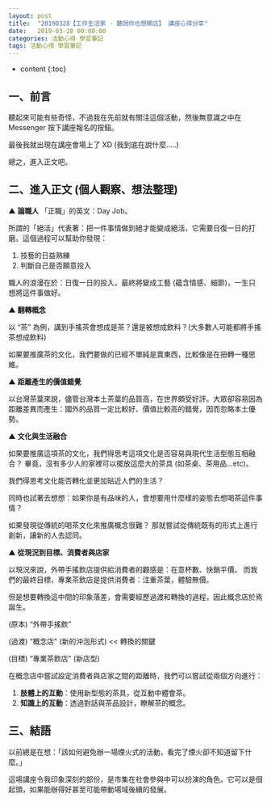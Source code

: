 ```yaml
---
layout: post
title:  "20190328【工作生活家 - 聽說你也想開店】 講座心得分享"
date:   2019-03-28 00:00:00
categories: 活動心得 學習筆記
tags: 活動心得 學習筆記
---
```



* content
{:toc}

## 一、前言

聽起來可能有些奇怪，不過我在先前就有關注這個活動，然後無意識之中在 Messenger 按下講座報名的按鈕。

最後我就出現在講座會場上了 XD
(我到底在說什麼.....)

總之，進入正文吧。




## 二、進入正文 (個人觀察、想法整理)

▲ **論職人**
「正職」的英文：Day Job。

所謂的「絕活」代表著：把一件事情做到絕才能變成絕活，它需要日復一日的打磨。這個過程可以幫助你發現：

1. 技藝的日益熟練
2. 判斷自己是否願意投入

職人的浪漫在於：日復一日的投入，最終將變成工藝 (蘊含情感、細節)，一生只想將這件事做好。


▲ **翻轉概念**

以 “茶” 為例，講到手搖茶會想成是茶？還是被想成飲料？(大多數人可能都將手搖茶想成飲料)

如果要推廣茶的文化，我們要做的已經不單純是賣東西，比較像是在扭轉一種思維。


▲ **距離產生的價值錯覺**

以台灣茶葉來說，儘管台灣本土茶葉的品質高，在世界頗受好評。大眾卻容易因為距離差異而產生：國外的品質一定比較好、價值比較高的錯覺，因而忽略本土優勢。


▲ **文化與生活融合**

如果要推廣這項茶的文化，我們得思考這項文化是否容易與現代生活型態互相融合？
畢竟，沒有多少人的家裡可以擺放這麼大的茶具 (如茶桌、茶用品…etc)。

我們得思考文化能否轉化並更加貼近人們的生活？

同時也試著去想想：如果你是有品味的人，會想要用什麼樣的姿態去想喝茶這件事情？

如果發現從傳統的喝茶文化來推廣概念很難？
那就嘗試從傳統既有的形式上進行創新，讓新的人去認同。


▲ **從現況到目標、消費者與店家**

以現況來說，外帶手搖飲店提供給消費者的觀感是：在意杯數、快銷平價。
而我們的最終目標，專業茶飲店是提供消費者：注重茶葉，體驗無價。

但是想要轉換這中間的印象落差，會需要經歷過渡和轉換的過程，因此概念店於焉誕生。

(原本) “外帶手搖飲”

(過渡) “概念店" (新的沖泡形式) << 轉換的關鍵

(目標) “專業茶飲店" (新店型)

在概念店中嘗試設定消費者與店家之間的距離時，我們可以嘗試從兩個方向進行：

1. **肢體上的互動**：使用新型態的茶具，從互動中體會茶。
2. **知識上的互動**：透過對話與茶品設計，瞭解茶的概念。




## 三、結語

以前總是在想：「該如何避免辦一場煙火式的活動，看完了煙火卻不知道留下什麼。」

這場講座令我印象深刻的部份，是市集在社會參與中可以扮演的角色。它可以是個起頭，如果能辦得好甚至可能帶動場域後續的發展。